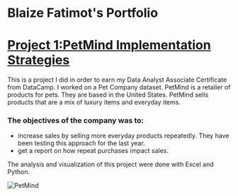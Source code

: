 # Blaize Fatimot's Portfolio


# [Project 1:PetMind Implementation Strategies](https://medium.com/@bolanleblaize/data-analyst-associate-project-7040cdf55211)
This is a project I did in order to earn my Data Analyst Associate Certificate from DataCamp. I worked on a Pet Company dataset.
PetMind is a retailer of products for pets. They are based in the United States. PetMind sells products that are a mix of luxury items and everyday items.
### The objectives of the company was to:
- increase sales by selling more everyday products repeatedly. They have been testing this approach for the last year.
- get a report on how repeat purchases impact sales.


The analysis and visualization of this project were done with Excel and Python.


![PetMind](file:///C:/Users/BLAIZE%20FATIMOT/Downloads/petmind%20dashboard1.png)

